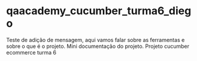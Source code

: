 # qaacademy_cucumber_turma6_diego
Teste de adição de mensagem, aqui vamos falar sobre as ferramentas e sobre o que é o projeto.
Mini documentação do projeto.
Projeto cucumber ecommerce turma 6
